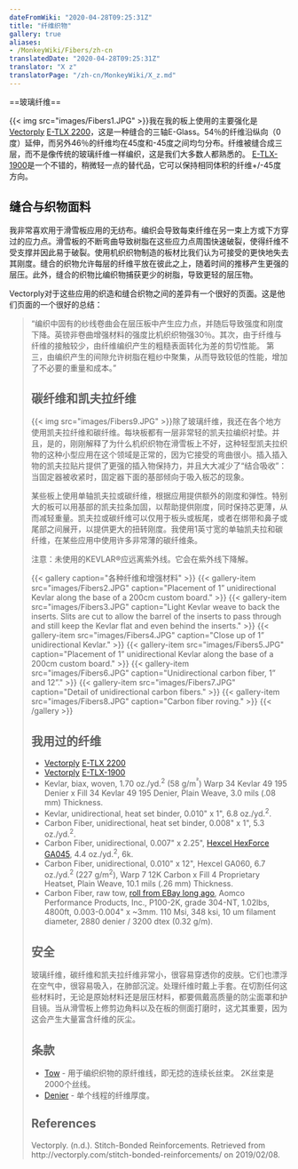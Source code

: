 ```yaml
---
dateFromWiki: "2020-04-28T09:25:31Z"
title: "纤维织物"
gallery: true
aliases:
- /MonkeyWiki/Fibers/zh-cn
translatedDate: "2020-04-28T09:25:31Z"
translator: "X z"
translatorPage: "/zh-cn/MonkeyWiki/X_z.md"
---
```


==玻璃纤维==

{{< img src="images/Fibers1.JPG" >}}我在我的板上使用的主要强化是[Vectorply](http://www.vectorply.com/) [E-TLX 2200](http://vectorply.com/wp-content/uploads/2015/06/E-TLX-22001.pdf)，这是一种缝合的三轴E-Glass。54％的纤维沿纵向（0度）延伸，而另外46％的纤维均在45度和-45度之间均匀分布。纤维被缝合成三层，而不是像传统的玻璃纤维一样编织，这是我们大多数人都熟悉的。 [E-TLX-1900](http://vectorply.com/wp-content/uploads/2015/06/E-TLX-19001.pdf)是一个不错的，稍微轻一点的替代品，它可以保持相同体积的纤维+/-45度方向。

## 缝合与织物面料

我非常喜欢用于滑雪板应用的无纺布。编织会导致每束纤维在另一束上方或下方穿过的应力点。滑雪板的不断弯曲导致树脂在这些应力点周围快速破裂，使得纤维不受支撑并因此易于破裂。使用机织织物制造的板材比我们认为可接受的更快地失去其刚度。缝合的织物允许每层的纤维平放在彼此之上，随着时间的推移产生更强的层压。此外，缝合的织物比编织物捕获更少的树脂，导致更轻的层压物。

Vectorply对于这些应用的织造和缝合织物之间的差异有一个很好的页面。这是他们页面的一个很好的总结：

<blockquote><q>编织中固有的纱线卷曲会在层压板中产生应力点，并随后导致强度和刚度下降。英镑非卷曲增强材料的强度比机织织物强30％。其次，由于纤维与纤维的接触较少，由纤维编织产生的粗糙表面转化为差的剪切性能。 第三，由编织产生的间隙允许树脂在粗纱中聚集，从而导致较低的性能，增加了不必要的重量和成本。</q><ref name=“vectorply1” /></ blockquote>

## 碳纤维和凯夫拉纤维
{{< img src="images/Fibers9.JPG" >}}除了玻璃纤维，我还在各个地方使用凯夫拉纤维和碳纤维。每块板都有一层非常轻的凯夫拉编织衬垫。并且，是的，刚刚解释了为什么机织织物在滑雪板上不好，这种轻型凯夫拉织物的这种小型应用在这个领域是正常的，因为它接受的弯曲很小。插入插入物的凯夫拉贴片提供了更强的插入物保持力，并且大大减少了“结合吸收”：当固定器被收紧时，固定器下面的基部倾向于吸入板芯的现象。

某些板上使用单轴凯夫拉或碳纤维，根据应用提供额外的刚度和弹性。特别大的板可以用基部的凯夫拉条加固，以帮助提供刚度，同时保持芯更薄，从而减轻重量。凯夫拉或碳纤维可以仅用于板头或板尾，或者在绑带和鼻子或尾部之间展开，以提供更大的扭转刚度。我使用1英寸宽的单轴凯夫拉和碳纤维，在某些应用中使用许多非常薄的碳纤维条。

注意：未使用的KEVLAR®应远离紫外线。它会在紫外线下降解。

{{< gallery  caption="各种纤维和增强材料" >}}
{{< gallery-item src="images/Fibers2.JPG" caption="Placement of 1” unidirectional Kevlar along the base of a 200cm custom board." >}}
{{< gallery-item src="images/Fibers3.JPG" caption="Light Kevlar weave to back the inserts. Slits are cut to allow the barrel of the inserts to pass through and still keep the Kevlar flat and even behind the inserts." >}}
{{< gallery-item src="images/Fibers4.JPG" caption="Close up of 1” unidirectional Kevlar." >}}
{{< gallery-item src="images/Fibers5.JPG" caption="Placement of 1” unidirectional Kevlar along the base of a 200cm custom board." >}}
{{< gallery-item src="images/Fibers6.JPG" caption="Unidirectional carbon fiber, 1” and 12”." >}}
{{< gallery-item src="images/Fibers7.JPG" caption="Detail of unidirectional carbon fibers." >}}
{{< gallery-item src="images/Fibers8.JPG" caption="Carbon fiber roving." >}}
{{< /gallery >}}


## 我用过的纤维

- [Vectorply](http://www.vectorply.com/) [E-TLX 2200](http://vectorply.com/wp-content/uploads/2015/06/E-TLX-22001.pdf)
- [Vectorply](http://www.vectorply.com/) [E-TLX-1900](http://vectorply.com/wp-content/uploads/2015/06/E-TLX-19001.pdf)
- Kevlar, biax, woven, 1.70 oz./yd.<sup>2</sup> (58 g/m<sup>²</sup>) Warp 34 Kevlar 49 195 Denier x Fill 34 Kevlar 49 195 Denier, Plain Weave, 3.0 mils (.08 mm) Thickness.
- Kevlar, unidirectional, heat set binder, 0.010" x 1", 6.8 oz./yd.<sup>2</sup>.
- Carbon Fiber, unidirectional, heat set binder, 0.008" x 1", 5.3 oz./yd.<sup>2</sup>.
- Carbon Fiber, unidirectional, 0.007" x 2.25", [Hexcel HexForce GA045](https://www.hexcel.com/user_area/content_media/raw/DSF_ga045.pdf), 4.4 oz./yd.<sup>2</sup>, 6k.
- Carbon Fiber, unidirectional, 0.010" x 12", Hexcel GA060, 6.7 oz./yd.<sup>2</sup> (227 g/m<sup>2</sup>), Warp 7 12K Carbon x Fill 4 Proprietary Heatset, Plain Weave, 10.1 mils (.26 mm) Thickness.  
- Carbon Fiber, raw tow, [roll from EBay long ago](https://www.ebay.com/itm/AMOCO-CYTEC-THORNEL-P-100-2K-HIGH-STIFFNESS-CARBON-GRAPHITE-FIBER-TOW-THREAD/263531049599?epid=7015814399&hash=item3d5bacb27f:g:Cg0AAOSwURxam~hQ), Aomco Performance Products, Inc., P100-2K, grade 304-NT, 1.02lbs, 4800ft, 0.003-0.004" x ~3mm. 110 Msi, 348 ksi, 10 um filament diameter, 2880 denier / 3200 dtex (0.32 g/m). 

## 安全 

玻璃纤维，碳纤维和凯夫拉纤维非常小，很容易穿透你的皮肤。它们也漂浮在空气中，很容易吸入，在肺部沉淀。处理纤维时戴上手套。在切割任何这些材料时，无论是原始材料还是层压材料，都要佩戴高质量的防尘面罩和护目镜。当从滑雪板上修剪边角料以及在板的侧面打磨时，这尤其重要，因为这会产生大量富含纤维的灰尘。

## 条款

- [Tow](https://en.wikipedia.org/wiki/Tow)  - 用于编织织物的原纤维线，即无捻的连续长丝束。 2K丝束是2000个丝线。
- [Denier](https://en.wikipedia.org/wiki/Units_of_textile_measurement#Denier)  - 单个线程的纤维厚度。  

## References
<references>
<ref name="vectorply1">Vectorply. (n.d.). Stitch-Bonded Reinforcements. Retrieved from http://vectorply.com/stitch-bonded-reinforcements/ on 2019/02/08.</ref>
</references>

